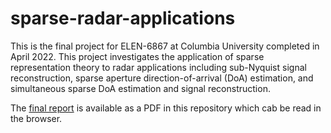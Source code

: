 # sparse-radar-applications

This is the final project for ELEN-6867 at Columbia University completed in April 2022. This project investigates the application of sparse representation theory to radar applications including sub-Nyquist signal reconstruction, sparse aperture direction-of-arrival (DoA) estimation, and simultaneous sparse DoA estimation and signal reconstruction.  

The [final report](ayr2111_Final_Report.pdf) is available as a PDF in this repository which cab be read in the browser.
